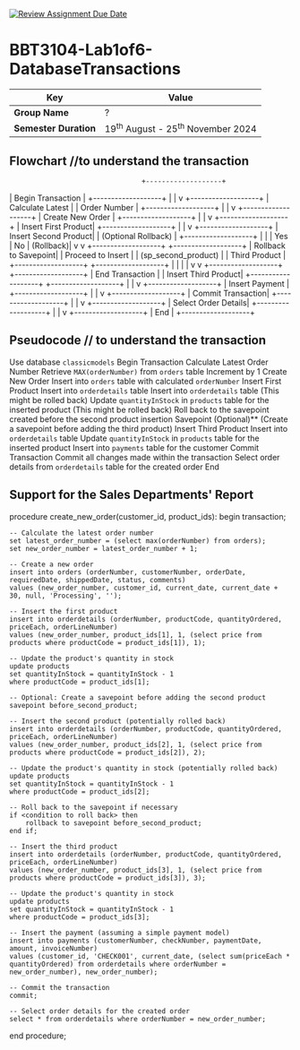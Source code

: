 [![Review Assignment Due Date](https://classroom.github.com/assets/deadline-readme-button-22041afd0340ce965d47ae6ef1cefeee28c7c493a6346c4f15d667ab976d596c.svg)](https://classroom.github.com/a/r-tQZu0l)
# BBT3104-Lab1of6-DatabaseTransactions


| **Key**                                                               | Value                                                                                                                                                                              |
|---------------|---------------------------------------------------------|
| **Group Name**                                                               | ? |
| **Semester Duration**                                                 | 19<sup>th</sup> August - 25<sup>th</sup> November 2024                                                                                                                       |

## Flowchart //to  understand the transaction
                                     +-------------------+
|  Begin Transaction  |
+-------------------+
           |
           |
           v
+-------------------+
| Calculate Latest   |
|  Order Number      |
+-------------------+
           |
           |
           v
+-------------------+
| Create New Order   |
+-------------------+
           |
           |
           v
+-------------------+
| Insert First Product|
+-------------------+
           |
           |
           v
+-------------------+
| Insert Second Product|
|  (Optional Rollback) |
+-------------------+
           |         |
           |  Yes    | No
           |  (Rollback)|
           v         v
+-------------------+       +-------------------+
| Rollback to Savepoint|       | Proceed to Insert  |
|  (sp_second_product) |       |  Third Product     |
+-------------------+       +-------------------+
           |                       |
           |                       |
           v                       v
+-------------------+       +-------------------+
|  End Transaction  |       | Insert Third Product|
+-------------------+       +-------------------+
                                 |
                                 |
                                 v
+-------------------+
| Insert Payment    |
+-------------------+
           |
           |
           v
+-------------------+
| Commit Transaction|
+-------------------+
           |
           |
           v
+-------------------+
| Select Order Details|
+-------------------+
           |
           |
           v
+-------------------+
|  End              |
+-------------------+
## Pseudocode // to understand the transaction
Use database `classicmodels`
Begin Transaction
Calculate Latest Order Number
  Retrieve `MAX(orderNumber)` from `orders` table
    Increment by 1
Create New Order
  Insert into `orders` table with calculated `orderNumber`
Insert First Product
 Insert into `orderdetails` table
 Insert into `orderdetails` table (This might be rolled back)
  Update `quantityInStock` in `products` table for the inserted product (This might be rolled back)
  Roll back to the savepoint created before the second product insertion
Savepoint (Optional)** (Create a savepoint before adding the third product)
Insert Third Product
  Insert into `orderdetails` table
 Update `quantityInStock` in `products` table for the inserted product
  Insert into `payments` table for the customer
Commit Transaction
 Commit all changes made within the transaction
 Select order details from `orderdetails` table for the created order
End

## Support for the Sales Departments' Report
procedure create_new_order(customer_id, product_ids):
    begin transaction;

    -- Calculate the latest order number
    set latest_order_number = (select max(orderNumber) from orders);
    set new_order_number = latest_order_number + 1;

    -- Create a new order
    insert into orders (orderNumber, customerNumber, orderDate, requiredDate, shippedDate, status, comments)
    values (new_order_number, customer_id, current_date, current_date + 30, null, 'Processing', '');

    -- Insert the first product
    insert into orderdetails (orderNumber, productCode, quantityOrdered, priceEach, orderLineNumber)
    values (new_order_number, product_ids[1], 1, (select price from products where productCode = product_ids[1]), 1);

    -- Update the product's quantity in stock
    update products
    set quantityInStock = quantityInStock - 1
    where productCode = product_ids[1];

    -- Optional: Create a savepoint before adding the second product
    savepoint before_second_product;

    -- Insert the second product (potentially rolled back)
    insert into orderdetails (orderNumber, productCode, quantityOrdered, priceEach, orderLineNumber)
    values (new_order_number, product_ids[2], 1, (select price from products where productCode = product_ids[2]), 2);

    -- Update the product's quantity in stock (potentially rolled back)
    update products
    set quantityInStock = quantityInStock - 1
    where productCode = product_ids[2];

    -- Roll back to the savepoint if necessary
    if <condition to roll back> then
        rollback to savepoint before_second_product;
    end if;

    -- Insert the third product
    insert into orderdetails (orderNumber, productCode, quantityOrdered, priceEach, orderLineNumber)
    values (new_order_number, product_ids[3], 1, (select price from products where productCode = product_ids[3]), 3);

    -- Update the product's quantity in stock
    update products
    set quantityInStock = quantityInStock - 1
    where productCode = product_ids[3];

    -- Insert the payment (assuming a simple payment model)
    insert into payments (customerNumber, checkNumber, paymentDate, amount, invoiceNumber)
    values (customer_id, 'CHECK001', current_date, (select sum(priceEach * quantityOrdered) from orderdetails where orderNumber = new_order_number), new_order_number);

    -- Commit the transaction
    commit;

    -- Select order details for the created order
    select * from orderdetails where orderNumber = new_order_number;
end procedure;

